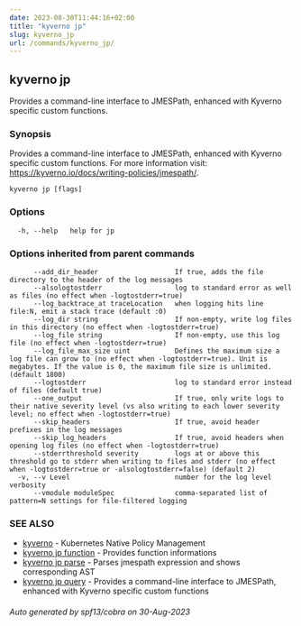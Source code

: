 ```yaml
---
date: 2023-08-30T11:44:16+02:00
title: "kyverno jp"
slug: kyverno_jp
url: /commands/kyverno_jp/
---
```

## kyverno jp

Provides a command-line interface to JMESPath, enhanced with Kyverno specific custom functions.

### Synopsis

Provides a command-line interface to JMESPath, enhanced with Kyverno specific custom functions.
For more information visit: https://kyverno.io/docs/writing-policies/jmespath/.

```
kyverno jp [flags]
```

### Options

```
  -h, --help   help for jp
```

### Options inherited from parent commands

```
      --add_dir_header                   If true, adds the file directory to the header of the log messages
      --alsologtostderr                  log to standard error as well as files (no effect when -logtostderr=true)
      --log_backtrace_at traceLocation   when logging hits line file:N, emit a stack trace (default :0)
      --log_dir string                   If non-empty, write log files in this directory (no effect when -logtostderr=true)
      --log_file string                  If non-empty, use this log file (no effect when -logtostderr=true)
      --log_file_max_size uint           Defines the maximum size a log file can grow to (no effect when -logtostderr=true). Unit is megabytes. If the value is 0, the maximum file size is unlimited. (default 1800)
      --logtostderr                      log to standard error instead of files (default true)
      --one_output                       If true, only write logs to their native severity level (vs also writing to each lower severity level; no effect when -logtostderr=true)
      --skip_headers                     If true, avoid header prefixes in the log messages
      --skip_log_headers                 If true, avoid headers when opening log files (no effect when -logtostderr=true)
      --stderrthreshold severity         logs at or above this threshold go to stderr when writing to files and stderr (no effect when -logtostderr=true or -alsologtostderr=false) (default 2)
  -v, --v Level                          number for the log level verbosity
      --vmodule moduleSpec               comma-separated list of pattern=N settings for file-filtered logging
```

### SEE ALSO

* [kyverno](kyverno.md)	 - Kubernetes Native Policy Management
* [kyverno jp function](kyverno_jp_function.md)	 - Provides function informations
* [kyverno jp parse](kyverno_jp_parse.md)	 - Parses jmespath expression and shows corresponding AST
* [kyverno jp query](kyverno_jp_query.md)	 - Provides a command-line interface to JMESPath, enhanced with Kyverno specific custom functions

###### Auto generated by spf13/cobra on 30-Aug-2023
